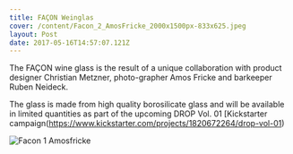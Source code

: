 ```yaml
---
title: FAÇON Weinglas
cover: /content/Facon_2_AmosFricke_2000x1500px-833x625.jpeg
layout: Post
date: 2017-05-16T14:57:07.121Z
---
```

The FAÇON wine glass is the result of a unique collaboration with product designer Christian Metzner, photo-grapher Amos Fricke and barkeeper Ruben Neideck.

The glass is made from high quality borosilicate glass and will be available in limited quantities as part of the upcoming DROP Vol. 01 [Kickstarter campaign(https://www.kickstarter.com/projects/1820672264/drop-vol-01)


![Facon 1 Amosfricke](/content/Facon_1_AmosFricke_1453x1800px1-833x625.jpeg)

